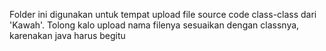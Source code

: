 Folder ini digunakan untuk tempat upload file source code class-class dari 'Kawah'.
Tolong kalo upload nama filenya sesuaikan dengan classnya, karenakan java harus begitu
